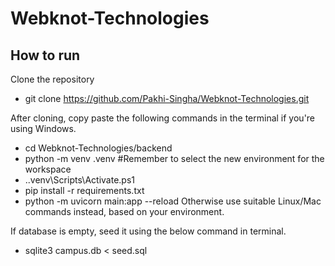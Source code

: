 # Webknot-Technologies

## How to run

Clone the repository 
- git clone https://github.com/Pakhi-Singha/Webknot-Technologies.git

After cloning, copy paste the following commands in the terminal if you're using Windows.
- cd Webknot-Technologies/backend
- python -m venv .venv #Remember to select the new environment for the workspace
- .\.venv\Scripts\Activate.ps1
- pip install -r requirements.txt
- python -m uvicorn main:app --reload
Otherwise use suitable Linux/Mac commands instead, based on your environment.

If database is empty, seed it using the below command in terminal.
- sqlite3 campus.db < seed.sql
